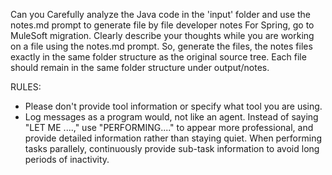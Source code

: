 
Can you Carefully analyze the Java code in the 'input' folder and use the notes.md prompt to generate file by file developer notes For Spring, go to MuleSoft migration. Clearly describe your thoughts while you are working on a file using the notes.md prompt. So, generate the files, the notes files exactly in the same folder structure as the original source tree. Each file should remain in the same folder structure under output/notes.

RULES:
- Please don't provide tool information or specify what tool you are using.
- Log messages as a program would, not like an agent. Instead of saying "LET ME ....," use "PERFORMING...." to appear more professional, and provide detailed information rather than staying quiet. When performing tasks parallely, continuously provide sub-task information to avoid long periods of inactivity.